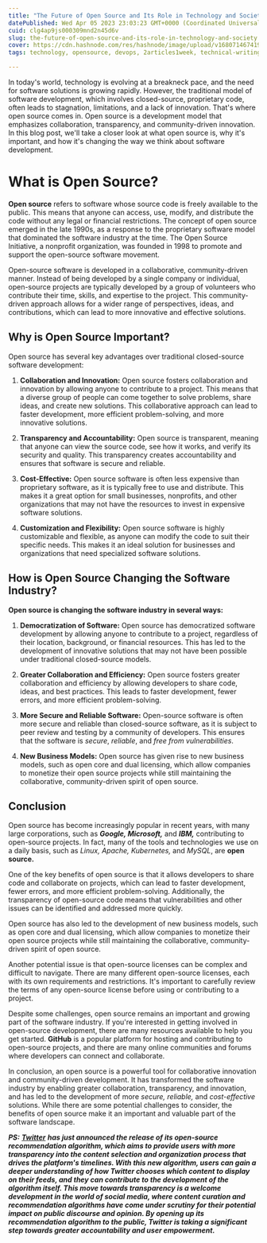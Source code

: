 ```yaml
---
title: "The Future of Open Source and Its Role in Technology and Society"
datePublished: Wed Apr 05 2023 23:03:23 GMT+0000 (Coordinated Universal Time)
cuid: clg4ap9js000309mnd2n45d6v
slug: the-future-of-open-source-and-its-role-in-technology-and-society
cover: https://cdn.hashnode.com/res/hashnode/image/upload/v1680714674197/fb56a1f4-5a08-424b-b287-479bda19bbe6.png
tags: technology, opensource, devops, 2articles1week, technical-writing-1

---
```


In today's world, technology is evolving at a breakneck pace, and the need for software solutions is growing rapidly. However, the traditional model of software development, which involves closed-source, proprietary code, often leads to stagnation, limitations, and a lack of innovation. That's where open source comes in. Open source is a development model that emphasizes collaboration, transparency, and community-driven innovation. In this blog post, we'll take a closer look at what open source is, why it's important, and how it's changing the way we think about software development.

# What is Open Source?

**Open source** refers to software whose source code is freely available to the public. This means that anyone can access, use, modify, and distribute the code without any legal or financial restrictions. The concept of open source emerged in the late 1990s, as a response to the proprietary software model that dominated the software industry at the time. The Open Source Initiative, a nonprofit organization, was founded in 1998 to promote and support the open-source software movement.

Open-source software is developed in a collaborative, community-driven manner. Instead of being developed by a single company or individual, open-source projects are typically developed by a group of volunteers who contribute their time, skills, and expertise to the project. This community-driven approach allows for a wider range of perspectives, ideas, and contributions, which can lead to more innovative and effective solutions.

## Why is Open Source Important?

Open source has several key advantages over traditional closed-source software development:

1. **Collaboration and Innovation:** Open source fosters collaboration and innovation by allowing anyone to contribute to a project. This means that a diverse group of people can come together to solve problems, share ideas, and create new solutions. This collaborative approach can lead to faster development, more efficient problem-solving, and more innovative solutions.
    
2. **Transparency and Accountability:** Open source is transparent, meaning that anyone can view the source code, see how it works, and verify its security and quality. This transparency creates accountability and ensures that software is secure and reliable.
    
3. **Cost-Effective:** Open source software is often less expensive than proprietary software, as it is typically free to use and distribute. This makes it a great option for small businesses, nonprofits, and other organizations that may not have the resources to invest in expensive software solutions.
    
4. **Customization and Flexibility:** Open source software is highly customizable and flexible, as anyone can modify the code to suit their specific needs. This makes it an ideal solution for businesses and organizations that need specialized software solutions.
    

## How is Open Source Changing the Software Industry?

**Open source is changing the software industry in several ways:**

1. **Democratization of Software:** Open source has democratized software development by allowing anyone to contribute to a project, regardless of their location, background, or financial resources. This has led to the development of innovative solutions that may not have been possible under traditional closed-source models.
    
2. **Greater Collaboration and Efficiency:** Open source fosters greater collaboration and efficiency by allowing developers to share code, ideas, and best practices. This leads to faster development, fewer errors, and more efficient problem-solving.
    
3. **More Secure and Reliable Software:** Open-source software is often more secure and reliable than closed-source software, as it is subject to peer review and testing by a community of developers. This ensures that the software is *secure*, *reliable*, and *free from vulnerabilities*.
    
4. **New Business Models:** Open source has given rise to new business models, such as open core and dual licensing, which allow companies to monetize their open source projects while still maintaining the collaborative, community-driven spirit of open source.
    

## Conclusion

Open source has become increasingly popular in recent years, with many large corporations, such as ***Google, Microsoft,*** and ***IBM,*** contributing to open-source projects. In fact, many of the tools and technologies we use on a daily basis, such as *Linux, Apache, Kubernetes,* and *MySQL*, are **open source.**

One of the key benefits of open source is that it allows developers to share code and collaborate on projects, which can lead to faster development, fewer errors, and more efficient problem-solving. Additionally, the transparency of open-source code means that vulnerabilities and other issues can be identified and addressed more quickly.

Open source has also led to the development of new business models, such as open core and dual licensing, which allow companies to monetize their open source projects while still maintaining the collaborative, community-driven spirit of open source.

Another potential issue is that open-source licenses can be complex and difficult to navigate. There are many different open-source licenses, each with its own requirements and restrictions. It's important to carefully review the terms of any open-source license before using or contributing to a project.

Despite some challenges, open source remains an important and growing part of the software industry. If you're interested in getting involved in open-source development, there are many resources available to help you get started. **GitHub** is a popular platform for hosting and contributing to open-source projects, and there are many online communities and forums where developers can connect and collaborate.

In conclusion, an open source is a powerful tool for collaborative innovation and community-driven development. It has transformed the software industry by enabling greater collaboration, transparency, and innovation, and has led to the development of more *secure, reliable,* and *cost-effective* solutions. While there are some potential challenges to consider, the benefits of open source make it an important and valuable part of the software landscape.

***PS:*** [***Twitter***](https://twitter.com) ***has just announced the release of its open-source recommendation algorithm, which aims to provide users with more transparency into the content selection and organization process that drives the platform's timelines. With this new algorithm, users can gain a deeper understanding of how Twitter chooses which content to display on their feeds, and they can contribute to the development of the algorithm itself. This move towards transparency is a welcome development in the world of social media, where content curation and recommendation algorithms have come under scrutiny for their potential impact on public discourse and opinion. By opening up its recommendation algorithm to the public, Twitter is taking a significant step towards greater accountability and user empowerment.***